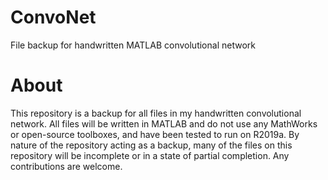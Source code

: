 # ConvoNet
File backup for handwritten MATLAB convolutional network

# About
This repository is a backup for all files in my handwritten convolutional network.  All files will be written in MATLAB and do not use any MathWorks or open-source toolboxes, and have been tested to run on R2019a.
By nature of the repository acting as a backup, many of the files on this repository will be incomplete or in a state of partial completion.  Any contributions are welcome.
